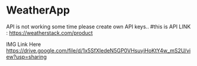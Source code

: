 # WeatherApp
API is not working some time please create own API keys..
#this is API LINK : https://weatherstack.com/product


IMG Link Here  https://drive.google.com/file/d/1x5SfXledeN5GP0VHsuvjHoKtY4w_mS2U/view?usp=sharing
